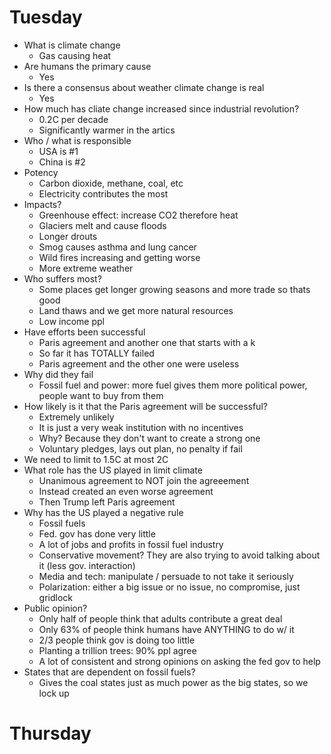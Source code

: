 # Tuesday
- What is climate change
  - Gas causing heat
- Are humans the primary cause
  - Yes
- Is there a consensus about weather climate change is real
  - Yes
- How much has cliate change increased since industrial revolution?
  - 0.2C per decade
  - Significantly warmer in the artics
- Who / what is responsible
  - USA is #1
  - China is #2
- Potency
  - Carbon dioxide, methane, coal, etc
  - Electricity contributes the most
- Impacts?
    - Greenhouse effect: increase CO2 therefore heat
    - Glaciers melt and cause floods
    - Longer drouts
    - Smog causes asthma and lung cancer
    - Wild fires increasing and getting worse
    - More extreme weather
- Who suffers most?
  - Some places get longer growing seasons and more trade so thats good
  - Land thaws and we get more natural resources
  - Low income ppl
- Have efforts been successful
  - Paris agreement and another one that starts with a k
  - So far it has TOTALLY failed
  - Paris agreement and the other one were useless
- Why did they fail
  - Fossil fuel and power: more fuel gives them more political power, people want to buy from them
- How likely is it that the Paris agreement will be successful?
  - Extremely unlikely
  - It is just a very weak institution with no incentives
  - Why? Because they don't want to create a strong one
  - Voluntary pledges, lays out plan, no penalty if fail
- We need to limit to 1.5C at most 2C
- What role has the US played in limit climate
  - Unanimous agreement to NOT join the agreeement
  - Instead created an even worse agreement
  - Then Trump left Paris agreement
- Why has the US played a negative rule
  - Fossil fuels
  - Fed. gov has done very little
  - A lot of jobs and profits in fossil fuel industry
  - Conservative movement? They are also trying to avoid talking about it (less gov. interaction)
  - Media and tech: manipulate / persuade to not take it seriously
  - Polarization: either a big issue or no issue, no compromise, just gridlock
- Public opinion?
  - Only half of people think that adults contribute a great deal
  - Only 63% of people think humans have ANYTHING to do w/ it
  - 2/3 people think gov is doing too little
  - Planting a trillion trees: 90% ppl agree
  - A lot of consistent and strong opinions on asking the fed gov to help
- States that are dependent on fossil fuels?
  - Gives the coal states just as much power as the big states, so we lock up

# Thursday